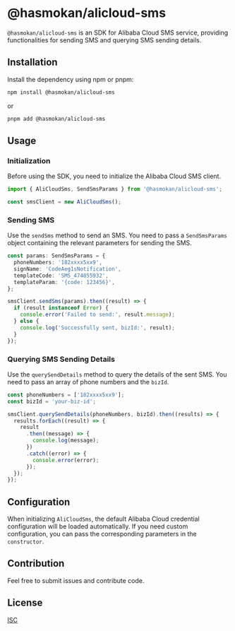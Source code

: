 # @hasmokan/alicloud-sms

`@hasmokan/alicloud-sms` is an SDK for Alibaba Cloud SMS service, providing functionalities for sending SMS and querying SMS sending details.

## Installation

Install the dependency using npm or pnpm:

```sh
npm install @hasmokan/alicloud-sms
```

or

```sh
pnpm add @hasmokan/alicloud-sms
```

## Usage

### Initialization

Before using the SDK, you need to initialize the Alibaba Cloud SMS client.

```typescript
import { AliCloudSms, SendSmsParams } from '@hasmokan/alicloud-sms';

const smsClient = new AliCloudSms();
```

### Sending SMS

Use the `sendSms` method to send an SMS. You need to pass a `SendSmsParams` object containing the relevant parameters for sending the SMS.

```typescript
const params: SendSmsParams = {
  phoneNumbers: '182xxxx5xx9',
  signName: 'CodeAeg1sNotification',
  templateCode: 'SMS_474855932',
  templateParam: '{code: 123456}',
};

smsClient.sendSms(params).then((result) => {
  if (result instanceof Error) {
    console.error('Failed to send:', result.message);
  } else {
    console.log('Successfully sent, bizId:', result);
  }
});
```

### Querying SMS Sending Details

Use the `querySendDetails` method to query the details of the sent SMS. You need to pass an array of phone numbers and the `bizId`.

```typescript
const phoneNumbers = ['182xxxx5xx9'];
const bizId = 'your-biz-id';

smsClient.querySendDetails(phoneNumbers, bizId).then((results) => {
  results.forEach((result) => {
    result
      .then((message) => {
        console.log(message);
      })
      .catch((error) => {
        console.error(error);
      });
  });
});
```

## Configuration

When initializing `AliCloudSms`, the default Alibaba Cloud credential configuration will be loaded automatically. If you need custom configuration, you can pass the corresponding parameters in the `constructor`.

## Contribution

Feel free to submit issues and contribute code.

## License

[ISC](LICENSE)